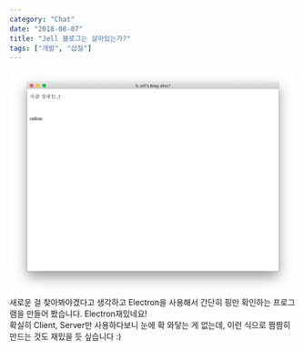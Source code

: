 ```yaml
---
category: "Chat"
date: "2018-08-07"
title: "Jell 블로그는 살아있는가?"
tags: ["개발", "삽질"]
---
```


![is Jell Blog Alive?](images/isblogalive.png)
새로운 걸 찾아봐야겠다고 생각하고 Electron을 사용해서 간단히 핑만 확인하는 프로그램을 만들어 봤습니다.
Electron재밌네요!  
확실히 Client, Server만 사용하다보니 눈에 확 와닿는 게 없는데, 이런 식으로 짬짬히 만드는 것도 재밌을 듯 싶습니다 :)
